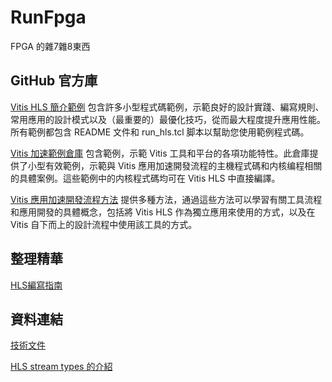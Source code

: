 # RunFpga
FPGA 的雜7雜8東西

## GitHub 官方庫
[Vitis HLS 簡介範例](https://github.com/Xilinx/Vitis-HLS-Introductory-Examples)
包含許多小型程式碼範例，示範良好的設計實踐、編寫規則、常用應用的設計模式以及（最重要的）最優化技巧，從而最大程度提升應用性能。所有範例都包含 README 文件和 run_hls.tcl 脚本以幫助您使用範例程式碼。

[Vitis 加速範例倉庫](https://github.com/Xilinx/Vitis_Accel_Examples)
包含範例，示範 Vitis 工具和平台的各項功能特性。此倉庫提供了小型有效範例，示範與 Vitis 應用加速開發流程的主機程式碼和内核编程相關的具體案例。這些範例中的内核程式碼均可在 Vitis HLS 中直接編譯。

[Vitis 應用加速開發流程方法](https://github.com/Xilinx/Vitis-Tutorials)
提供多種方法，通過這些方法可以學習有關工具流程和應用開發的具體概念，包括將 Vitis HLS 作為獨立應用來使用的方式，以及在 Vitis 自下而上的設計流程中使用該工具的方式。

## 整理精華
[HLS編寫指南](HLS編寫指南.md)



## 資料連結
[技術文件](https://docs.xilinx.com/)

[HLS stream types 的介紹](https://support.xilinx.com/s/question/0D54U00006am5AOSAY/hls-stream-types-fifo-pipo-shared-unsynq-what-do-they-do?language=zh_CN)

